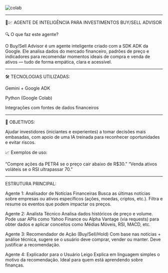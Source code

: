 


![colab](https://github.com/user-attachments/assets/749e81df-a0a0-4150-9ede-2b58f822a862)

_________________________________________________________________________________________________________________________________________

🧠💹 AGENTE DE INTELIGÊNCIA PARA INVESTIMENTOS BUY/SELL ADVISOR


🔍 O que faz este agente?

O Buy/Sell Advisor é um agente inteligente criado com a SDK ADK da Google. Ele analisa dados do mercado financeiro, padrões de preço e indicadores para recomendar momentos ideais de compra e venda de ativos — tudo de forma empática, clara e acessível.

_________________________________________________________________________________________________________________________________________

🛠️ TECNOLOGIAS UTILIZADAS:

Gemini + Google ADK

Python (Google Colab)

Integrações com fontes de dados financeiros

_________________________________________________________________________________________________________________________________________

🎯 OBJETIVOS:

Ajudar investidores (iniciantes e experientes) a tomar decisões mais embasadas, com apoio de uma IA treinada para reconhecer oportunidades e evitar riscos.

📈 Exemplos de uso:

“Compre ações da PETR4 se o preço cair abaixo de R$30.”
“Venda ativos voláteis se o RSI ultrapassar 70.”
_________________________________________________________________________________________________________________________________________

ESTRUTURA PRINCIPAL:

Agente 1: Analisador de Notícias Financeiras
Busca as últimas notícias sobre empresas ou ativos específicos (ações, moedas, criptos, etc.). Filtra e resume os eventos que podem impactar os preços.

Agente 2: Analista Técnico
Analisa dados históricos de preço e volume. Pode usar APIs como Yahoo Finance ou Alpha Vantage (via requests) para obter dados e aplicar conceitos como Médias Móveis, RSI, MACD, etc.

Agente 3: Recomendador de Ação (Buy/Sell/Hold)
Com base nas notícias + análise técnica, sugere se o usuário deve comprar, vender ou manter. Deve justificar a recomendação.

Agente 4: Explicador para o Usuário Leigo
Explica em linguagem simples o motivo da recomendação. Ideal para quem está aprendendo sobre finanças.
